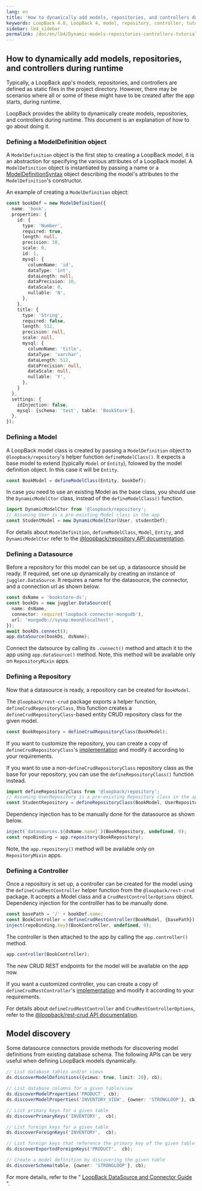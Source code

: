 ```yaml
---
lang: en
title: 'How to dynamically add models, repositories, and controllers during runtime'
keywords: LoopBack 4.0, LoopBack 4, model, repository, controller, tutorial
sidebar: lb4_sidebar
permalink: /doc/en/lb4/Dynamic-models-repositories-controllers-tutorial.html
---
```


## How to dynamically add models, repositories, and controllers during runtime

Typically, a LoopBack app's models, repositories, and controllers are defined
as static files in the project directory. However, there may be scenarios where
all or some of these might have to be created after the app starts, during
runtime.

LoopBack provides the ability to dynamically create models, repositories, and
controllers during runtime. This document is an explanation of how to go about
doing it.

### Defining a ModelDefinition object

A `ModelDefinition` object is the first step to creating a LoopBack model, it is
an abstraction for specifying the various attributes of a LoopBack model. A
`ModelDefinition` object is instantiated by passing a name or a
[ModelDefinitionSyntax](https://loopback.io/doc/en/lb4/apidocs.repository.modeldefinitionsyntax.html#modeldefinitionsyntax-interface)
object describing the model's attributes to the `ModelDefinition`'s constructor.

An example of creating a `ModelDefinition` object:

```ts
const bookDef = new ModelDefinition({
  name: 'book',
  properties: {
    id: {
      type: 'Number',
      required: true,
      length: null,
      precision: 10,
      scale: 0,
      id: 1,
      mysql: {
        columnName: 'id',
        dataType: 'int',
        dataLength: null,
        dataPrecision: 10,
        dataScale: 0,
        nullable: 'N',
      },
    },
    title: {
      type: 'String',
      required: false,
      length: 512,
      precision: null,
      scale: null,
      mysql: {
        columnName: 'title',
        dataType: 'varchar',
        dataLength: 512,
        dataPrecision: null,
        dataScale: null,
        nullable: 'Y',
      },
    }
  },
  settings: {
    idInjection: false,
    mysql: {schema: 'test', table: 'BookStore'},
  },
});
```

### Defining a Model

A LoopBack model class is created by passing a `ModelDefinition` object to
`@loopback/repository`'s helper function `defineModelClass()`. It expects a
base model to extend (typically `Model` or `Entity`), folowed by the model
definition object. In this case it will be `Entity`.

```ts
const BookModel = defineModelClass(Entity, bookDef);
```

In case you need to use an existing Model as the base class, you should use the
`DynamicModelCtor` class, instead of the `defineModelClass()` function.

```ts
import DynamicModelCtor from '@loopback/repository';
// Assuming User is a pre-existing Model class in the app
const StudentModel = new DynamicModelCtor(User, studentDef);
```

For details about `ModelDefinition`, `defineModelClass`, `Model`, `Entity`, and
`DynamicModelCtor` refer to the
[@loopback/repository API documentation](https://loopback.io/doc/en/lb4/apidocs.repository.html).

### Defining a Datasource

Before a repository for this model can be set up, a datasource should be ready.
If required, set one up dynamically by creating an instance of
`juggler.DataSource`. It requires a name for the datasource, the connector, and
a connection url as shown below.

```ts
const dsName = 'bookstore-ds';
const bookDs = new juggler.DataSource({
  name: dsName,
  connector: require('loopback-connector-mongodb'),
  url: 'mongodb://sysop:moon@localhost',
});
await bookDs.connect();
app.dataSource(bookDs, dsName);
```

Connect the datsource by calling its `.connect()` method and attach it to the
app using `app.dataSource()` method. Note, this method will be available only
on `RepositoryMixin` apps.

### Defining a Repository

Now that a datasource is ready, a repository can be created for `BookModel`.

The `@loopback/rest-crud` package exports a helper function,
`defineCrudRepositoryClass`, this function creates a
`defineCrudRepositoryClass`-based entity CRUD repository class for the given
model.

```ts
const BookRepository = defineCrudRepositoryClass(BookModel);
```

If you want to customize the repository, you can create a copy of
`defineCrudRepositoryClass`'s
[implementation](https://github.com/strongloop/loopback-next/blob/00917f5a06ea8a51e1f452f228a6b0b7314809be/packages/rest-crud/src/repository-builder.ts#L25-L47)
and modify it according to your requirements.

If you want to use a non-`defineCrudRepositoryClass` repository class as the
base for your repository, you can use the `defineRepositoryClass()` function
instead.

```ts
import defineRepositoryClass from '@loopback/repository';
// Assuming UserRepository is a pre-existing Repository class in the app
const StudentRepository = defineRepositoryClass(BookModel, UserRepository);
```

Dependency injection has to be manually done for the datasource as shown below.

```ts
inject(`datasources.${dsName.name}`)(BookRepository, undefined, 0);
const repoBinding = app.repository(BookRepository);
```

Note, the `app.repository()` method will be available only on `RepositoryMixin`
apps.

### Defining a Controller

Once a repository is set up, a controller can be created for the model using
the `defineCrudRestController` helper function from the `@loopback/rest-crud`
package. It accepts a Model class and a `CrudRestControllerOptions` object.
Dependency injection for the controlller has to be manually done.

```ts
const basePath = '/' + bookDef.name;
const BookController = defineCrudRestController(BookModel, {basePath});
inject(repoBinding.key)(BookController, undefined, 0);
```

The controller is then attached to the app by calling the `app.controller()`
method.

```ts
app.controller(BookController);
```

The new CRUD REST endpoints for the model will be available on the app now.

If you want a customized controller, you can create a copy of
`defineCrudRestController`'s
[implementation](https://github.com/strongloop/loopback-next/blob/00917f5a06ea8a51e1f452f228a6b0b7314809be/packages/rest-crud/src/crud-rest.controller.ts#L129-L269)
and modify it according to your requirements.

For details about `defineCrudRestController` and `CrudRestControllerOptions`,
refer to the
[@loopback/rest-crud API documentation](https://loopback.io/doc/en/lb4/apidocs.rest-crud.html).

## Model discovery

Some datasource connectors provide methods for discovering model definitions
from existing database schema. The following APIs can be very useful when
defining LoopBack models dynamically.

```ts
// List database tables and/or views
ds.discoverModelDefinitions({views: true, limit: 20}, cb);

// List database columns for a given table/view
ds.discoverModelProperties('PRODUCT', cb);
ds.discoverModelProperties('INVENTORY_VIEW', {owner: 'STRONGLOOP'}, cb);

// List primary keys for a given table
ds.discoverPrimaryKeys('INVENTORY',  cb);

// List foreign keys for a given table
ds.discoverForeignKeys('INVENTORY',  cb);

// List foreign keys that reference the primary key of the given table
ds.discoverExportedForeignKeys('PRODUCT',  cb);

// Create a model definition by discovering the given table
ds.discoverSchema(table, {owner: 'STRONGLOOP'}, cb);
```

For more details, refer to the
"
[LoopBack DataSource and Connector Guide](https://github.com/strongloop/loopback-datasource-juggler/blob/master/docs/datasource-connector.md)
".
